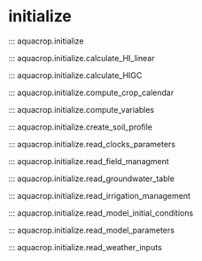 # initialize

::: aquacrop.initialize

::: aquacrop.initialize.calculate_HI_linear

::: aquacrop.initialize.calculate_HIGC

::: aquacrop.initialize.compute_crop_calendar

::: aquacrop.initialize.compute_variables

::: aquacrop.initialize.create_soil_profile

::: aquacrop.initialize.read_clocks_parameters

::: aquacrop.initialize.read_field_managment

::: aquacrop.initialize.read_groundwater_table

::: aquacrop.initialize.read_irrigation_management

::: aquacrop.initialize.read_model_initial_conditions

::: aquacrop.initialize.read_model_parameters

::: aquacrop.initialize.read_weather_inputs
